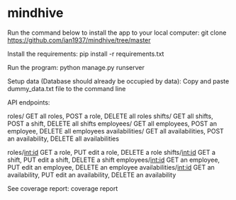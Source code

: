 # mindhive


Run the command below to install the app to your local computer:
	git clone https://github.com/ian1937/mindhive/tree/master
	
Install the requirements:
	pip install -r requirements.txt
	
Run the program:
	python manage.py runserver
	
Setup data (Database should already be occupied by data):
	Copy and paste dummy_data.txt file to the command line
	
API endpoints:
							
roles/ GET all roles, POST a role, DELETE all roles
shifts/ GET all shifts, POST a shift, DELETE all shifts
employees/ GET all employees, POST an employee, DELETE all employees
availabilities/ GET all availabilities, POST an availability, DELETE all availabilities

roles/<int:id> GET a role, PUT edit a role, DELETE a role
shifts/<int:id> GET a shift, PUT edit a shift, DELETE a shift
employees/<int:id> GET an employee, PUT edit an employee, DELETE an employee
availabilities/<int:id> GET an availability, PUT edit an availability, DELETE an availability

See coverage report:
	coverage report
